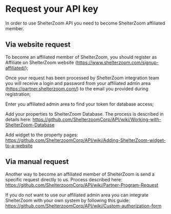 # Request your API key

In order to use ShelterZoom API you need to become ShelterZoom affiliated member. 

## Via website request
To become an affiliated member of ShelterZoom, you should register as Affiliate on ShelterZoom website (https://www.shelterzoom.com/signup-affiliated/);

Once your request has been processed by ShelterZoom integration team you will receive a login and password from your affiliated admin area (https://partner.shelterzoom.com/) to the email you provided during registration;

Enter you affiliated admin area to find your token for database access;

Add your properties to ShelterZoom Database. The process is described in details here: https://github.com/ShelterzoomCorp/API/wiki/Working-with-ShelterZoom-Database

Add widget to the property pages: https://github.com/ShelterzoomCorp/API/wiki/Adding-ShelterZoom-widget-to-a-website

## Via manual request
Another way to become an affiliated member of ShelterZoom is send a specific request directly to us. Process described here: https://github.com/ShelterzoomCorp/API/wiki/Partner-Program-Request

If you do not want to use our affiliated admin area you can integrate ShelterZoom with your own system by following this guide: https://github.com/ShelterzoomCorp/API/wiki/Custom-authorization-form
